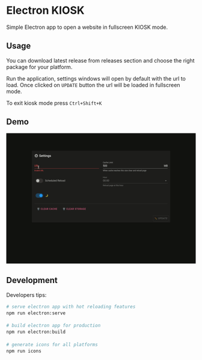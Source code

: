 # Electron KIOSK

Simple Electron app to open a website in fullscreen KIOSK mode.

## Usage

You can download latest release from releases section and choose the right package for your platform.

Run the application, settings windows will open by default with the url to load. Once clicked on `UPDATE` button the url will be loaded in fullscreen mode.

To exit kiosk mode press `Ctrl+Shift+K`

## Demo

![Demo](docs/demo.gif)

## Development

Developers tips:

```bash
# serve electron app with hot reloading features
npm run electron:serve

# build electron app for production
npm run electron:build

# generate icons for all platforms
npm run icons
```

